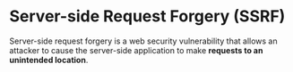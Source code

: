 # Server-side Request Forgery (SSRF)

Server-side request forgery is a web security vulnerability that allows an attacker to cause the server-side application to make **requests to an unintended location**.

